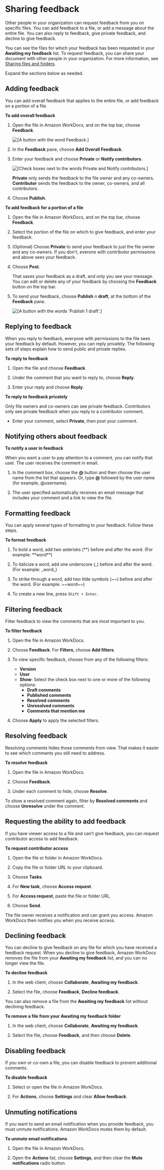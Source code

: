 # Sharing feedback<a name="feedback"></a>

Other people in your organization can request feedback from you on specific files\. You can add feedback to a file, or add a message about the entire file\. You can also reply to feedback, give private feedback, and decline to give feedback\.

You can see the files for which your feedback has been requested in your **Awaiting my feedback** list\. To request feedback, you can share your document with other people in your organization\. For more information, see [Sharing files and folders](https://docs.aws.amazon.com/workdocs/latest/userguide/share-docs.html)\.

Expand the sections below as needed\.

## Adding feedback<a name="add_feedback"></a>

You can add overall feedback that applies to the entire file, or add feedback on a portion of a file\. 

**To add overall feedback**

1. Open the file in Amazon WorkDocs, and on the top bar, choose **Feedback**\.

    ![\[A button with the word Feedback.\]](http://docs.aws.amazon.com/workdocs/latest/userguide/images/wd-feedback-btn.png) 

1. In the **Feedback** pane, choose **Add Overall Feedback**\.

1. Enter your feedback and choose **Private** or **Notify contributors**\.

    ![\[Check boxes next to the words Private and Notify contributors.\]](http://docs.aws.amazon.com/workdocs/latest/userguide/images/wd-notification-options.png) 

   **Private** only sends the feedback to the file owner and any co\-owners\. **Contributor** sends the feedback to the owner, co\-owners, and all contributors\.

1. Choose **Publish**\.

**To add feedback for a portion of a file**

1. Open the file in Amazon WorkDocs, and on the top bar, choose **Feedback**\.

1. Select the portion of the file on which to give feedback, and enter your feedback\.

1. \(Optional\) Choose **Private** to send your feedback to just the file owner and any co\-owners\. If you don't, everone with contributor permissions and above sees your feedback\.

1. Choose **Post**\.

   That saves your feedback as a draft, and only you see your message\. You can edit or delete any of your feedback by choosing the **Feedback** button on the top bar\.

1. To send your feedback, choose **Publish** *n* **draft**, at the bottom of the **Feedback** pane\.

    ![\[A button with the words 'Publish 1 draft'.\]](http://docs.aws.amazon.com/workdocs/latest/userguide/images/wd-publish-draft.png) 

## Replying to feedback<a name="reply-to-feedback"></a>

When you reply to feedback, everyone with permissions to the file sees your feedback by default\. However, you can reply privately\. The following sets of steps explain how to send public and private replies\.

**To reply to feedback**

1. Open the file and choose **Feedback**\.

1. Under the comment that you want to reply to, choose **Reply**\.

1. Enter your reply and choose **Reply**\.

**To reply to feedback privately**

Only file owners and co\-owners can see private feedback\. Contributors only see private feedback when you reply to a contributor comment\.
+ Enter your comment, select **Private**, then post your comment\.

## Notifying others about feedback<a name="feedback-notifications"></a>

**To notify a user in feedback**

When you want a user to pay attention to a comment, you can notify that user\. The user receives the comment in email\.

1. In the comment box, choose the **@** button and then choose the user name from the list that appears\. Or, type **@** followed by the user name \(for example, @username\)\.

1. The user specified automatically receives an email message that includes your comment and a link to view the file\.

## Formatting feedback<a name="format-feedback"></a>

You can apply several types of formatting to your feedback\. Follow these steps\.

**To format feedback**

1. To bold a word, add two asterisks \(\*\*\) before and after the word\. \(For example: \*\*word\*\*\)

1. To italicize a word, add one underscore \(\_\) before and after the word\. \(For example: \_word\_\)

1. To strike through a word, add two tilde symbols \(\~\~\) before and after the word\. \(For example: \~\~word\~\~\)

1. To create a new line, press `Shift + Enter`\.

## Filtering feedback<a name="filter-feedback"></a>

Filter feedback to view the comments that are most important to you\.

**To filter feedback**

1. Open the file in Amazon WorkDocs\.

1. Choose **Feedback**\. For **Filters**, choose **Add filters**\.

1. To view specific feedback, choose from any of the following filters:
   + **Version**
   + **User**
   + **Show**: Select the check box next to one or more of the following options:
     + **Draft comments**
     + **Published comments**
     + **Resolved comments**
     + **Unresolved comments**
     + **Comments that mention me**

1. Choose **Apply** to apply the selected filters\.

## Resolving feedback<a name="resolve-feedback"></a>

Resolving comments hides those comments from view\. That makes it easier to see which comments you still need to address\.

**To resolve feedback**

1. Open the file in Amazon WorkDocs\.

1. Choose **Feedback**\.

1. Under each comment to hide, choose **Resolve**\.

To show a resolved comment again, filter by **Resolved comments** and choose **Unresolve** under the comment\.

## Requesting the ability to add feedback<a name="access_feedback"></a>

If you have viewer access to a file and can’t give feedback, you can request contributor access to add feedback\.

**To request contributor access**

1. Open the file or folder in Amazon WorkDocs\.

1. Copy the file or folder URL to your clipboard\.

1. Choose **Tasks**\.

1. For **New task**, choose **Access request**\.

1. For **Access request**, paste the file or folder URL\.

1. Choose **Send**\.

The file owner receives a notification and can grant you access\. Amazon WorkDocs then notifies you when you receive access\.

## Declining feedback<a name="decline_feedback"></a>

You can decline to give feedback on any file for which you have received a feedback request\. When you decline to give feedback, Amazon WorkDocs removes the file from your **Awaiting my feedback** list, and you can no longer view the file\.

**To decline feedback**

1. In the web client, choose **Collaborate**, **Awaiting my feedback**\.

1. Select the file, choose **Feedback**, **Decline feedback**\.

You can also remove a file from the **Awaiting my feedback** list without declining feedback\.

**To remove a file from your **Awaiting my feedback** folder**

1. In the web client, choose **Collaborate**, **Awaiting my feedback**\.

1. Select the file, choose **Feedback**, and then choose **Delete**\.

## Disabling feedback<a name="disable_feedback"></a>

If you own or co\-own a file, you can disable feedback to prevent additional comments\.

**To disable feedback**

1. Select or open the file in Amazon WorkDocs\.

1. For **Actions**, choose **Settings** and clear **Allow feedback**\.

## Unmuting notifications<a name="unmute_notifications"></a>

If you want to send an email notification when you provide feedback, you must unmute notifications\. Amazon WorkDocs mutes them by default\.

**To unmute email notifications**

1. Open the file in Amazon WorkDocs\.

1. Open the **Actions** list, choose **Settings**, and then clear the **Mute notifications** radio button\.